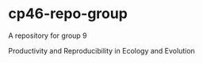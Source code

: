 # cp46-repo-group
A repository for group 9

Productivity and Reproducibility in Ecology and Evolution